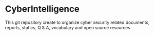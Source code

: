 # CyberIntelligence


This git repository create to organize cyber security related documents, reports, statics, Q & A, vocabulary and open source resources
